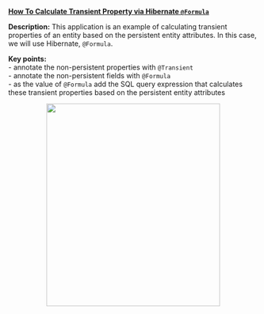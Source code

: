 **[How To Calculate Transient Property via Hibernate `@Formula`](https://github.com/AnghelLeonard/Hibernate-SpringBoot/tree/master/HibernateSpringBootCalculatePropertyFormula)**
 
**Description:** This application is an example of calculating transient properties of an entity based on the persistent entity attributes. In this case, we will use Hibernate, `@Formula`.

**Key points:**\
     - annotate the non-persistent properties with `@Transient`\
     - annotate the non-persistent fields with `@Formula`\
     - as the value of `@Formula` add the SQL query expression that calculates these transient properties based on the persistent entity attributes
     
<a href="https://leanpub.com/java-persistence-performance-illustrated-guide"><p align="center"><img src="https://github.com/AnghelLeonard/Hibernate-SpringBoot/blob/master/Java%20Persistence%20Performance%20Illustrated%20Guide.jpg" height="410" width="350"/></p></a>
